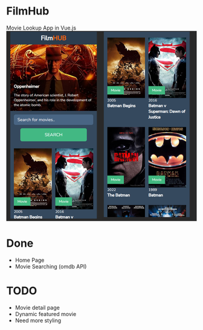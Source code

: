 # FilmHub

Movie Lookup App in Vue.js
![home](home.png)
# Done  
 - Home Page
 - Movie Searching (omdb API)
   
# TODO 
 - Movie detail page
 - Dynamic featured movie
 - Need more styling
